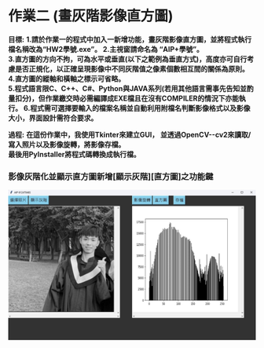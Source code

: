 # 作業二 (畫灰階影像直方圖)
**目標:**
**1.請於作業一的程式中加入一新增功能，畫灰階影像直方圖，並將程式執行檔名稱改為“HW2學號.exe”。
2.主視窗請命名為 “AIP+學號”。  
3.直方圖的方向不拘，可為水平或垂直(以下之範例為垂直方式)，高度亦可自行考慮是否正規化，以正確呈現影像中不同灰階值之像素個數相互間的關係為原則。  
4.直方圖的縱軸和橫軸之標示可省略。  
5.程式語言限C、C++、C#、Python與JAVA系列(若用其他語言需事先告知並酌量扣分)，但作業繳交時必需編譯成EXE檔且在沒有COMPILER的情況下亦能執行。 
6.程式需可選擇要輸入的檔案名稱並自動利用附檔名判斷影像格式以及影像大小，界面設計需符合要求。**

**過程:**
**在這份作業中，我使用Tkinter來建立GUI，
並透過OpenCV--cv2來讀取/寫入照片以及影像旋轉，將影像存檔。  
最後用PyInstaller將程式碼轉換成執行檔。**

### 影像灰階化並顯示直方圖新增[顯示灰階][直方圖]之功能鍵
![image](https://github.com/ttcheng26/MyAIP/blob/main/HW2/image/image_gray.jpg)